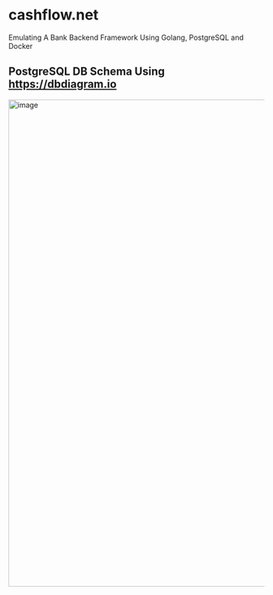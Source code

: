 # cashflow.net

Emulating A Bank Backend Framework Using Golang, PostgreSQL and Docker

## PostgreSQL DB Schema Using https://dbdiagram.io

<img width="960" alt="image" src="https://user-images.githubusercontent.com/75426551/228307357-193897e3-8053-4b11-a67d-e126cd469b66.png">
